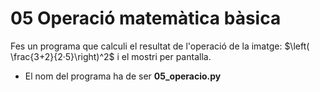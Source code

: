 # 05 Operació matemàtica bàsica

Fes un programa que calculi el resultat de l'operació de la imatge: $\left( \frac{3+2}{2·5}\right)^2$ i el mostri per pantalla.

- El nom del programa ha de ser **05_operacio.py**
